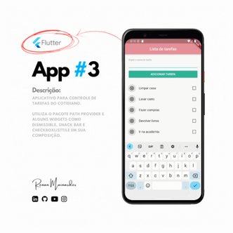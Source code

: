 <img src="https://github.com/renanmainardes/Flutter-Project-3/blob/f87617dfe122f3cab50baafc045616f0e5856f92/Apps%20-%20Divulga%C3%A7%C3%A3o.gif">
